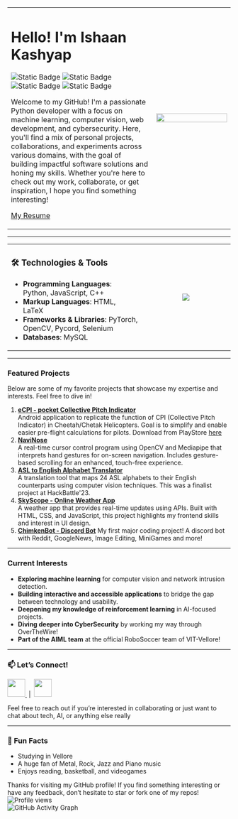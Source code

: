<table>
  <tr>
    <td>

# Hello! I'm Ishaan Kashyap

![Static Badge](https://img.shields.io/badge/PYTHON-blue)
![Static Badge](https://img.shields.io/badge/CYBERSECURITY-red)
![Static Badge](https://img.shields.io/badge/AI%2FML-8A2BE2)
![Static Badge](https://img.shields.io/badge/COMPUTER%20VISION-orange)

Welcome to my GitHub! I'm a passionate Python developer with a focus on machine learning, computer vision, web development, and cybersecurity. Here, you'll find a mix of personal projects, collaborations, and experiments across various domains, with the goal of building impactful software solutions and honing my skills. Whether you're here to check out my work, collaborate, or get inspiration, I hope you find something interesting!

[My Resume](https://ishaanketchup.github.io/)

</td>
    <td width="35%">
      <img src="https://media3.giphy.com/media/v1.Y2lkPTc5MGI3NjExc3BlOW83Zml5d3RnenR6a3phNDZkb3hiZzgyd3JqNHNvMGV6cXBoayZlcD12MV9pbnRlcm5hbF9naWZfYnlfaWQmY3Q9Zw/3oxOCeOBHIb5V3hmP6/giphy.gif" width="100%" />
    </td>
  </tr>
</table>

---

<table>
  <tr>
    <td width="60%">

<h3>🛠️ Technologies & Tools</h3>

- **Programming Languages**: Python, JavaScript, C++
- **Markup Languages**: HTML, LaTeX  
- **Frameworks & Libraries**: PyTorch, OpenCV, Pycord, Selenium  
- **Databases**: MySQL  

</td>
    <td align="center" width="40%">


<img src="https://github-readme-stats.vercel.app/api/top-langs/?username=IshaanKetchup&layout=compact&theme=default&title_color=hex&text_color=hex&bg_color=hex" />

</td>
  </tr>
</table>

---

### Featured Projects
Below are some of my favorite projects that showcase my expertise and interests. Feel free to dive in!

1. **[eCPI - pocket Collective Pitch Indicator](https://github.com/IshaanKetchup/eCPI)**  
   Android application to replicate the function of CPI (Collective Pitch Indicator) in Cheetah/Chetak Helicopters. Goal is to simplify and enable easier pre-flight calculations for pilots.
   Download from PlayStore [here](https://play.google.com/store/apps/details?id=com.IshaanKetchup.pat&pcampaignid=web_share)
3. **[NaviNose](https://github.com/IshaanKetchup/NaviNose)**  
   A real-time cursor control program using OpenCV and Mediapipe that interprets hand gestures for on-screen navigation. Includes gesture-based scrolling for an enhanced, touch-free experience.
4. **[ASL to English Alphabet Translator](https://github.com/IshaanKetchup/ASLtoEnglish)**  
   A translation tool that maps 24 ASL alphabets to their English counterparts using computer vision techniques. This was a finalist project at HackBattle'23.
5. **[SkyScope - Online Weather App](https://github.com/IshaanKetchup/SkyScope)**  
   A weather app that provides real-time updates using APIs. Built with HTML, CSS, and JavaScript, this project highlights my frontend skills and interest in UI design.
6. **[ChimkenBot - Discord Bot](https://github.com/IshaanKetchup/ChimkenBot)**
   My first major coding project! A discord bot with Reddit, GoogleNews, Image Editing, MiniGames and more!

---

### Current Interests
- **Exploring machine learning** for computer vision and network intrusion detection.
- **Building interactive and accessible applications** to bridge the gap between technology and usability.
- **Deepening my knowledge of reinforcement learning** in AI-focused projects.
- **Diving deeper into CyberSecurity** by working my way through OverTheWire!
- **Part of the AIML team** at the official RoboSoccer team of VIT-Vellore!

---

<h3>📫 Let’s Connect!</h3>

<p align="left">
  <a href="https://www.linkedin.com/in/ishaan-kashyap/" target="_blank">
    <img src="https://cdn.jsdelivr.net/gh/devicons/devicon/icons/linkedin/linkedin-original.svg" width="40" />
  </a>
  &nbsp;|&nbsp;
  <a href="https://instagram.com/ishaan.ketchup" target="_blank">
    <img src="https://cdn-icons-png.flaticon.com/512/174/174855.png" width="40" />
  </a>
</p>

Feel free to reach out if you’re interested in collaborating or just want to chat about tech, AI, or anything else really

---

### 🎉 Fun Facts
- Studying in Vellore  
- A huge fan of Metal, Rock, Jazz and Piano music  
- Enjoys reading, basketball, and videogames  

Thanks for visiting my GitHub profile! If you find something interesting or have any feedback, don’t hesitate to star or fork one of my repos!  
![Profile views](https://komarev.com/ghpvc/?username=IshaanKetchup)  
![GitHub Activity Graph](https://github-readme-activity-graph.cyclic.app/graph?username=IshaanKetchup&theme=github-dark)
